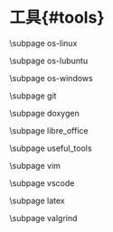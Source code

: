 工具{#tools}
===========

\subpage os-linux

\subpage os-lubuntu

\subpage os-windows

\subpage git

\subpage doxygen

\subpage libre_office

\subpage useful_tools

\subpage vim

\subpage vscode

\subpage latex

\subpage valgrind
